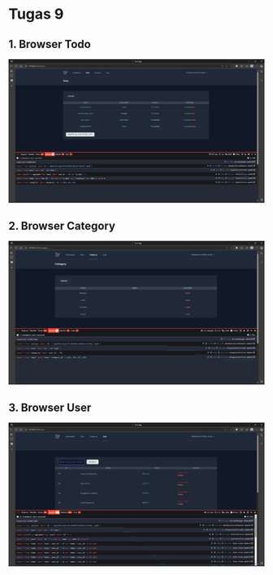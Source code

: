 # Tugas 9

## 1. Browser Todo
![Alt text](screenshot/tugas9/9_todos.png)
## 2. Browser Category
![Alt text](screenshot/tugas9/9_category.png)
## 3. Browser User
![Alt text](screenshot/tugas9/9_users.png)